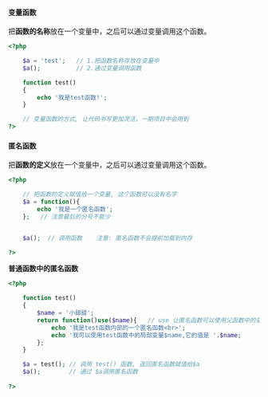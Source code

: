 #### 变量函数

把**函数的名称**放在一个变量中，之后可以通过变量调用这个函数。

```php
<?php

    $a = 'test';   // 1.把函数名称存放在变量中
    $a();          // 2.通过变量调用函数

    function test()
    {
        echo '我是test函数!';
    }

    // 变量函数的方式, 让代码书写更加灵活，一期项目中会用到
?>
```

#### 匿名函数

把**函数的定义**放在一个变量中，之后可以通过变量调用这个函数。

```php
<?php

    // 把函数的定义赋值给一个变量, 这个函数可以没有名字
    $a = function(){
        echo '我是一个匿名函数';
    };   // 注意最后的分号不能少


    $a();  // 调用函数    注意: 匿名函数不会提前加载到内存

?>
```

**普通函数中的匿名函数**

```php
<?php

    function test()
    {
        $name = '小甜甜';
        return function()use($name){   // use 让匿名函数可以使用父函数中的变量
            echo '我是test函数内部的一个匿名函数<br>';
            echo '我可以使用test函数中的局部变量$name,它的值是 '.$name;
        };
    }

    $a = test(); // 调用 test() 函数, 返回匿名函数赋值给$a
    $a();        // 通过 $a调用匿名函数
    
?>
```



